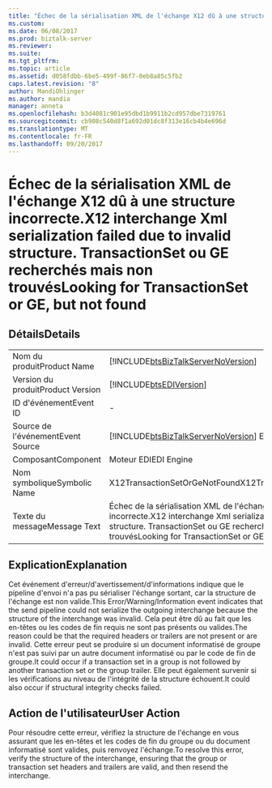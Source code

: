 ```yaml
---
title: "Échec de la sérialisation XML de l'échange X12 dû à une structure incorrecte. Recherche de TransactionSet ou GE, mais introuvable | Documents Microsoft"
ms.custom: 
ms.date: 06/08/2017
ms.prod: biztalk-server
ms.reviewer: 
ms.suite: 
ms.tgt_pltfrm: 
ms.topic: article
ms.assetid: d058fdbb-6be5-499f-86f7-0eb8a85c5fb2
caps.latest.revision: "8"
author: MandiOhlinger
ms.author: mandia
manager: anneta
ms.openlocfilehash: b3d4081c901e95dbd1b9911b2cd957dbe7319761
ms.sourcegitcommit: cb908c540d8f1a692d01dc8f313e16cb4b4e696d
ms.translationtype: MT
ms.contentlocale: fr-FR
ms.lasthandoff: 09/20/2017
---
```

# <a name="x12-interchange-xml-serialization-failed-due-to-invalid-structure-looking-for-transactionset-or-ge-but-not-found"></a><span data-ttu-id="91d1c-103">Échec de la sérialisation XML de l'échange X12 dû à une structure incorrecte.</span><span class="sxs-lookup"><span data-stu-id="91d1c-103">X12 interchange Xml serialization failed due to invalid structure.</span></span> <span data-ttu-id="91d1c-104">TransactionSet ou GE recherchés mais non trouvés</span><span class="sxs-lookup"><span data-stu-id="91d1c-104">Looking for TransactionSet or GE, but not found</span></span>
## <a name="details"></a><span data-ttu-id="91d1c-105">Détails</span><span class="sxs-lookup"><span data-stu-id="91d1c-105">Details</span></span>  
  
|||  
|-|-|  
|<span data-ttu-id="91d1c-106">Nom du produit</span><span class="sxs-lookup"><span data-stu-id="91d1c-106">Product Name</span></span>|[!INCLUDE[btsBizTalkServerNoVersion](../includes/btsbiztalkservernoversion-md.md)]|  
|<span data-ttu-id="91d1c-107">Version du produit</span><span class="sxs-lookup"><span data-stu-id="91d1c-107">Product Version</span></span>|[!INCLUDE[btsEDIVersion](../includes/btsediversion-md.md)]|  
|<span data-ttu-id="91d1c-108">ID d'événement</span><span class="sxs-lookup"><span data-stu-id="91d1c-108">Event ID</span></span>|-|  
|<span data-ttu-id="91d1c-109">Source de l'événement</span><span class="sxs-lookup"><span data-stu-id="91d1c-109">Event Source</span></span>|[!INCLUDE[btsBizTalkServerNoVersion](../includes/btsbiztalkservernoversion-md.md)]<span data-ttu-id="91d1c-110"> EDI</span><span class="sxs-lookup"><span data-stu-id="91d1c-110"> EDI</span></span>|  
|<span data-ttu-id="91d1c-111">Composant</span><span class="sxs-lookup"><span data-stu-id="91d1c-111">Component</span></span>|<span data-ttu-id="91d1c-112">Moteur EDI</span><span class="sxs-lookup"><span data-stu-id="91d1c-112">EDI Engine</span></span>|  
|<span data-ttu-id="91d1c-113">Nom symbolique</span><span class="sxs-lookup"><span data-stu-id="91d1c-113">Symbolic Name</span></span>|<span data-ttu-id="91d1c-114">X12TransactionSetOrGeNotFound</span><span class="sxs-lookup"><span data-stu-id="91d1c-114">X12TransactionSetOrGeNotFound</span></span>|  
|<span data-ttu-id="91d1c-115">Texte du message</span><span class="sxs-lookup"><span data-stu-id="91d1c-115">Message Text</span></span>|<span data-ttu-id="91d1c-116">Échec de la sérialisation XML de l'échange X12 dû à une structure incorrecte.</span><span class="sxs-lookup"><span data-stu-id="91d1c-116">X12 interchange Xml serialization failed due to invalid structure.</span></span> <span data-ttu-id="91d1c-117">TransactionSet ou GE recherchés mais non trouvés</span><span class="sxs-lookup"><span data-stu-id="91d1c-117">Looking for TransactionSet or GE, but not found</span></span>|  
  
## <a name="explanation"></a><span data-ttu-id="91d1c-118">Explication</span><span class="sxs-lookup"><span data-stu-id="91d1c-118">Explanation</span></span>  
 <span data-ttu-id="91d1c-119">Cet événement d'erreur/d'avertissement/d'informations indique que le pipeline d'envoi n'a pas pu sérialiser l'échange sortant, car la structure de l'échange est non valide.</span><span class="sxs-lookup"><span data-stu-id="91d1c-119">This Error/Warning/Information event indicates that the send pipeline could not serialize the outgoing interchange because the structure of the interchange was invalid.</span></span> <span data-ttu-id="91d1c-120">Cela peut être dû au fait que les en-têtes ou les codes de fin requis ne sont pas présents ou valides.</span><span class="sxs-lookup"><span data-stu-id="91d1c-120">The reason could be that the required headers or trailers are not present or are invalid.</span></span> <span data-ttu-id="91d1c-121">Cette erreur peut se produire si un document informatisé de groupe n'est pas suivi par un autre document informatisé ou par le code de fin de groupe.</span><span class="sxs-lookup"><span data-stu-id="91d1c-121">It could occur if a transaction set in a group is not followed by another transaction set or the group trailer.</span></span> <span data-ttu-id="91d1c-122">Elle peut également survenir si les vérifications au niveau de l'intégrité de la structure échouent.</span><span class="sxs-lookup"><span data-stu-id="91d1c-122">It could also occur if structural integrity checks failed.</span></span>  
  
## <a name="user-action"></a><span data-ttu-id="91d1c-123">Action de l'utilisateur</span><span class="sxs-lookup"><span data-stu-id="91d1c-123">User Action</span></span>  
 <span data-ttu-id="91d1c-124">Pour résoudre cette erreur, vérifiez la structure de l'échange en vous assurant que les en-têtes et les codes de fin du groupe ou du document informatisé sont valides, puis renvoyez l'échange.</span><span class="sxs-lookup"><span data-stu-id="91d1c-124">To resolve this error, verify the structure of the interchange, ensuring that the group or transaction set headers and trailers are valid, and then resend the interchange.</span></span>